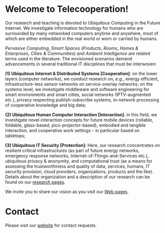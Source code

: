 # Welcome to Telecooperation!
Our research and teaching is devoted to Ubiquitous Computing in the Future Internet. We investigate information technology for humans who are surrounded by many networked computers anytime and anywhere, most of which are either embedded in the real world or worn or carried by humans.

_Pervasive Computing_, _Smart Spaces_ (_Products_, _Rooms_, _Homes & Enterprises_, _Cities & Communities_) and _Ambient Intelligence_ are related terms used in the literature. The envisioned scenarios demand advancements in several traditional IT disciplines that must be interwoven:

**(1) Ubiquitous Internet & Distributed Systems [Cooperation]**: on the lower layers (computer networks), we conduct research on, e.g., energy efficient, infrastructure-less sensor networks on service-overlay networks; on the systems level, we investigate middleware and software engineering for smart environments and smart cities, social networks (IPTV-augmented etc.), privacy respecting publish-subscribe systems, in-network processing of cooperative knowledge and big data;

**(2) Ubiquitous Human Computer Interaction [Interaction]**: in this field, we investigate novel interaction concepts for future mobile devices (rollable, foldable, glass-based, pico-projector-based), embodied and tangible interaction, and cooperative work settings – in particular based on tabletops;

**(3) Ubiquitous IT Security [Protection]**: Here, our research concentrates on resilient critical infrastructures (as part of future energy networks, emergency response networks, Internet-of-Things-and-Services etc.), ubiquitous privacy & anonymity, and computational trust (as a means for assessing the trustworthiness and quality of data, services, humans, IT security provision, cloud providers, organizations, products and the like). Details about the organization and a description of our research can be found on our [research pages](https://www.tk.informatik.tu-darmstadt.de/de/research/).

We invite you to share our vision as you visit our [Web pages](https://www.tk.informatik.tu-darmstadt.de/de/telecooperation-group/).

# Contact
Please visit our [website](https://www.tk.informatik.tu-darmstadt.de/de/telecooperation-group/contact/) for contact requests.
